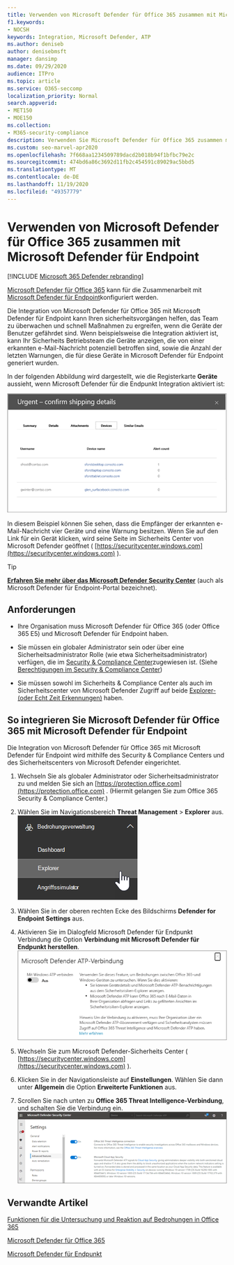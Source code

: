 ```yaml
---
title: Verwenden von Microsoft Defender für Office 365 zusammen mit Microsoft Defender für Endpoint
f1.keywords:
- NOCSH
keywords: Integration, Microsoft Defender, ATP
ms.author: deniseb
author: denisebmsft
manager: dansimp
ms.date: 09/29/2020
audience: ITPro
ms.topic: article
ms.service: O365-seccomp
localization_priority: Normal
search.appverid:
- MET150
- MOE150
ms.collection:
- M365-security-compliance
description: Verwenden Sie Microsoft Defender für Office 365 zusammen mit Microsoft Defender für Endpoint, um ausführlichere Informationen zu Bedrohungen für Ihre Geräte und e-Mail-Inhalte zu erhalten.
ms.custom: seo-marvel-apr2020
ms.openlocfilehash: 7f668aa1234509789dacd2b018b94f1bfbc79e2c
ms.sourcegitcommit: 474bd6a86c3692d11fb2c454591c89029ac5bbd5
ms.translationtype: MT
ms.contentlocale: de-DE
ms.lasthandoff: 11/19/2020
ms.locfileid: "49357779"
---
```

# <a name="use-microsoft-defender-for-office-365-together-with-microsoft-defender-for-endpoint"></a>Verwenden von Microsoft Defender für Office 365 zusammen mit Microsoft Defender für Endpoint

[!INCLUDE [Microsoft 365 Defender rebranding](../includes/microsoft-defender-for-office.md)]


[Microsoft Defender für Office 365](office-365-atp.md) kann für die Zusammenarbeit mit [Microsoft Defender für Endpoint](https://docs.microsoft.com/windows/security/threat-protection)konfiguriert werden.

Die Integration von Microsoft Defender für Office 365 mit Microsoft Defender für Endpoint kann Ihren sicherheitsvorgängen helfen, das Team zu überwachen und schnell Maßnahmen zu ergreifen, wenn die Geräte der Benutzer gefährdet sind. Wenn beispielsweise die Integration aktiviert ist, kann Ihr Sicherheits Betriebsteam die Geräte anzeigen, die von einer erkannten e-Mail-Nachricht potenziell betroffen sind, sowie die Anzahl der letzten Warnungen, die für diese Geräte in Microsoft Defender für Endpoint generiert wurden. 

In der folgenden Abbildung wird dargestellt, wie die Registerkarte **Geräte** aussieht, wenn Microsoft Defender für die Endpunkt Integration aktiviert ist:
  
![Wenn Microsoft Defender für Endpoint aktiviert ist, können Sie eine Liste der Geräte mit Warnungen anzeigen.](../../media/fec928ea-8f0c-44d7-80b9-a2e0a8cd4e89.PNG)
  
In diesem Beispiel können Sie sehen, dass die Empfänger der erkannten e-Mail-Nachricht vier Geräte und eine Warnung besitzen. Wenn Sie auf den Link für ein Gerät klicken, wird seine Seite im Sicherheits Center von Microsoft Defender geöffnet ( [https://securitycenter.windows.com](https://securitycenter.windows.com) ).

> [!TIP]
> **[Erfahren Sie mehr über das Microsoft Defender Security Center](https://docs.microsoft.com/windows/security/threat-protection/microsoft-defender-atp/use)** (auch als Microsoft Defender für Endpoint-Portal bezeichnet).
  
## <a name="requirements"></a>Anforderungen

- Ihre Organisation muss Microsoft Defender für Office 365 (oder Office 365 E5) und Microsoft Defender für Endpoint haben.
    
- Sie müssen ein globaler Administrator sein oder über eine Sicherheitsadministrator Rolle (wie etwa Sicherheitsadministrator) verfügen, die im [Security &amp; Compliance Center](https://protection.office.com)zugewiesen ist. (Siehe [Berechtigungen im Security &amp; Compliance Center](permissions-in-the-security-and-compliance-center.md))
    
- Sie müssen sowohl im Sicherheits & Compliance Center als auch im Sicherheitscenter von Microsoft Defender Zugriff auf beide [Explorer-(oder Echt Zeit Erkennungen)](threat-explorer.md) haben.
    
## <a name="to-integrate-microsoft-defender-for-office-365-with-microsoft-defender-for-endpoint"></a>So integrieren Sie Microsoft Defender für Office 365 mit Microsoft Defender für Endpoint

Die Integration von Microsoft Defender für Office 365 mit Microsoft Defender für Endpoint wird mithilfe des Security & Compliance Centers und des Sicherheitscenters von Microsoft Defender eingerichtet.
  
1. Wechseln Sie als globaler Administrator oder Sicherheitsadministrator zu und melden Sie sich an [https://protection.office.com](https://protection.office.com) . (Hiermit gelangen Sie zum Office 365 Security & Compliance Center.)
    
2. Wählen Sie im Navigationsbereich **Threat Management**  >  **Explorer** aus.<br>![Explorer im Menü "Threat Management"](../../media/ThreatMgmt-Explorer-nav.png)<br>
    
3. Wählen Sie in der oberen rechten Ecke des Bildschirms **Defender for Endpoint Settings** aus.
    
4. Aktivieren Sie im Dialogfeld Microsoft Defender für Endpunkt Verbindung die Option **Verbindung mit Microsoft Defender für Endpunkt herstellen**.<br>![Microsoft Defender für Endpunkt Verbindung](../../media/Explorer-WDATPConnection-dialog.png)<br>
    
5. Wechseln Sie zum Microsoft Defender-Sicherheits Center ( [https://securitycenter.windows.com](https://securitycenter.windows.com) ).

6. Klicken Sie in der Navigationsleiste auf **Einstellungen**. Wählen Sie dann unter **Allgemein** die Option **Erweiterte Funktionen** aus.

7. Scrollen Sie nach unten zu **Office 365 Threat Intelligence-Verbindung**, und schalten Sie die Verbindung ein.<br/>![Office 365 Threat Intelligence-Verbindung](../../media/mdatp-oatptoggle.png)<br>

## <a name="related-articles"></a>Verwandte Artikel

[Funktionen für die Untersuchung und Reaktion auf Bedrohungen in Office 365](office-365-ti.md)
  
[Microsoft Defender für Office 365](office-365-atp.md)
  
[Microsoft Defender für Endpunkt](https://docs.microsoft.com/windows/security/threat-protection)

